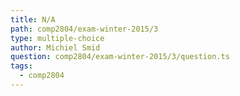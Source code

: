 ```yaml
---
title: N/A
path: comp2804/exam-winter-2015/3
type: multiple-choice
author: Michiel Smid
question: comp2804/exam-winter-2015/3/question.ts
tags:
  - comp2804
---
```

